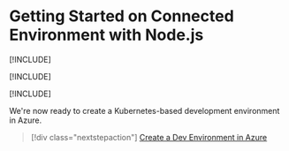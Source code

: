 # Getting Started on Connected Environment with Node.js

[!INCLUDE[](common/learning-objectives.md)]

[!INCLUDE[](common/see-troubleshooting.md)]

[!INCLUDE[](common/install-cli-and-vscode.md)]


We're now ready to create a Kubernetes-based development environment in Azure.

> [!div class="nextstepaction"]
> [Create a Dev Environment in Azure](get-started-nodejs-02.md)
